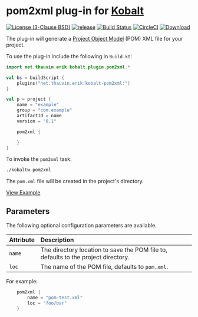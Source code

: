 # pom2xml plug-in for [Kobalt](http://beust.com/kobalt/home/index.html)

[![License (3-Clause BSD)](https://img.shields.io/badge/license-BSD%203--Clause-blue.svg?style=flat-square)](http://opensource.org/licenses/BSD-3-Clause) [![release](http://github-release-version.herokuapp.com/github/ethauvin/kobalt-pom2xml/release.svg?style=flat)](https://github.com/ethauvin/kobalt-pom2xml/releases/latest) [![Build Status](https://travis-ci.org/ethauvin/kobalt-pom2xml.svg?branch=master)](https://travis-ci.org/ethauvin/kobalt-pom2xml) [![CircleCI](https://circleci.com/gh/ethauvin/kobalt-pom2xml/tree/master.svg?style=shield)](https://circleci.com/gh/ethauvin/kobalt-pom2xml/tree/master) [![Download](https://api.bintray.com/packages/ethauvin/maven/kobalt-pom2xml/images/download.svg) ](https://bintray.com/ethauvin/maven/kobalt-pom2xml/_latestVersion)


The plug-in will generate a [Project Object Model](https://maven.apache.org/guides/introduction/introduction-to-the-pom.html) (POM) XML file for your project.

To use the plug-in include the following in `Build.kt`:

```kotlin
import net.thauvin.erik.kobalt.plugin.pom2xml.*

val bs = buildScript {
    plugins("net.thauvin.erik:kobalt-pom2xml:")
}

val p = project {
    name = "example"
    group = "com.example"
    artifactId = name
    version = "0.1"

    pom2xml {

    }
}
```

To invoke the `pom2xml` task:

```sh
./kobaltw pom2xml
```

The `pom.xml` file will be created in the project's directory.

[View Example](https://github.com/ethauvin/kobalt-pom2xml/blob/master/example/kobalt/src/Build.kt)

## Parameters

The following optional configuration parameters are available.

Attribute       | Description
:---------------|:----------------------------------------------------------------------------------
`name`          | The directory location to save the POM file to, defaults to the project directory.
`loc`           | The name of the POM file, defaults to `pom.xml`.

For example:

```kotlin
    pom2xml {
        name = "pom-test.xml"
        loc = "foo/bar"
    }
```
